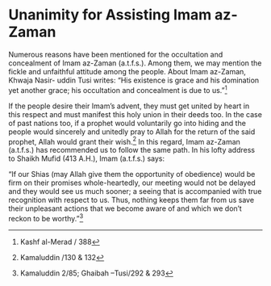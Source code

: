 Unanimity for Assisting Imam az-Zaman
=====================================

Numerous reasons have been mentioned for the occultation and concealment
of Imam az-Zaman (a.t.f.s.). Among them, we may mention the fickle and
unfaithful attitude among the people. About Imam az-Zaman, Khwaja Nasir-
uddin Tusi writes: “His existence is grace and his domination yet
another grace; his occultation and concealment is due to us.”[^1]

If the people desire their Imam’s advent, they must get united by heart
in this respect and must manifest this holy union in their deeds too. In
the case of past nations too, if a prophet would voluntarily go into
hiding and the people would sincerely and unitedly pray to Allah for the
return of the said prophet, Allah would grant their wish.[^2] In this
regard, Imam az-Zaman (a.t.f.s.) has recommended us to follow the same
path. In his lofty address to Shaikh Mufid (413 A.H.), Imam (a.t.f.s.)
says:

“If our Shias (may Allah give them the opportunity of obedience) would
be firm on their promises whole-heartedly, our meeting would not be
delayed and they would see us much sooner; a seeing that is accompanied
with true recognition with respect to us. Thus, nothing keeps them far
from us save their unpleasant actions that we become aware of and which
we don’t reckon to be worthy.”[^3]

[^1]: Kashf al-Merad / 388

[^2]: Kamaluddin /130 & 132

[^3]: Kamaluddin 2/85; Ghaibah –Tusi/292 & 293


